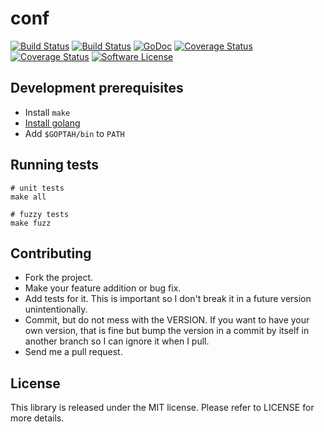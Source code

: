 # conf

[![Build Status](https://travis-ci.org/chiku/conf.svg?branch=master)](https://travis-ci.org/chiku/conf)
[![Build Status](https://drone.io/github.com/chiku/conf/status.png)](https://drone.io/github.com/chiku/conf/latest)
[![GoDoc](https://img.shields.io/badge/godoc-reference-blue.svg)](https://godoc.org/github.com/chiku/conf)
[![Coverage Status](https://coveralls.io/repos/github/chiku/conf/badge.svg?branch=master)](https://coveralls.io/github/chiku/conf?branch=master)
[![Coverage Status](https://img.shields.io/badge/Coverage-Run-green.svg)](http://gocover.io/github.com/chiku/conf)
[![Software License](https://img.shields.io/badge/License-MIT-blue.svg)](https://github.com/chiku/conf/blob/master/LICENSE)

Development prerequisites
-------------------------

* Install `make`
* [Install golang](https://golang.org/doc/install)
* Add `$GOPTAH/bin` to `PATH`

Running tests
-------------

```shell
# unit tests
make all

# fuzzy tests
make fuzz
```

Contributing
------------

* Fork the project.
* Make your feature addition or bug fix.
* Add tests for it. This is important so I don't break it in a future version unintentionally.
* Commit, but do not mess with the VERSION. If you want to have your own version, that is fine but bump the version in a commit by itself in another branch so I can ignore it when I pull.
* Send me a pull request.

License
-------

This library is released under the MIT license. Please refer to LICENSE for more details.
